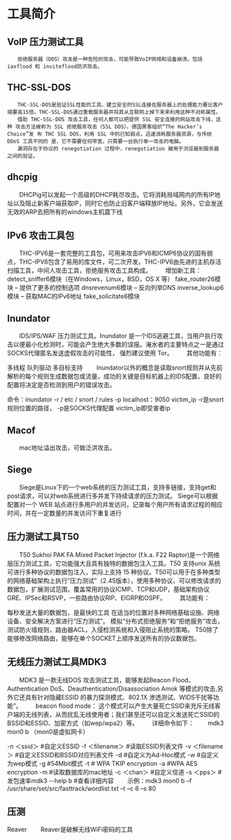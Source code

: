 # 工具简介

## VoIP 压力测试工具
    　　拒绝服务器（DOS）攻击是一种危险的攻击，可能导致VoIP网络和设备崩溃。包括 iaxflood 和 inviteflood防洪攻击。
    


## THC-SSL-DOS
    　　THC-SSL-DOS是验证SSL性能的工具。建立安全的SSL连接在服务器上的处理能力要比客户端要高15倍。THC-SSL-DOS通过重载服务器并将其从互联网上掉下来来利用这种不对称属性。
    　　借助 THC-SSL-DOS 攻击工具，任何人都可以把提供 SSL 安全连接的网站攻击下线，这种 攻击方法被称为 SSL 拒绝服务攻击（SSL DOS）。德国黑客组织“The Hacker’s Choice”发 布 THC SSL DOS，利用 SSL 中的已知弱点，迅速消耗服务器资源，与传统 DDoS 工具不同的 是，它不需要任何带宽，只需要一台执行单一攻击的电脑。
    　　漏洞存在于协议的 renegotiation 过程中，renegotiation 被用于浏览器到服务器之间的验证。

## dhcpig
　　DHCPig可以发起一个高级的DHCP耗尽攻击。它将消耗局域网内的所有IP地址以及阻止新客户端获取IP，同时它也防止旧客户端释放IP地址。另外，它会发送无效的ARP去把所有的windows主机震下线

## IPv6 攻击工具包
　　THC-IPV6是一套完整的工具包，可用来攻击IPV6和ICMP6协议的固有弱点，THC-IPV6包含了易用的库文件，可二次开发。THC-IPV6由先进的主机存活扫描工具，中间人攻击工具，拒绝服务攻击工具构成。
　　增加新工具：
detect_sniffer6模块（在Windows，Linux，BSD，OS X 等）
fake_router26模块 – 提供了更多的控制选项
dnsrevenum6模块 – 反向列举DNS
inverse_lookup6模块 – 获取MAC的IPv6地址
fake_solicitate6模块

## Inundator
　　IDS/IPS/WAF 压力测试工具。Inundator 是一个IDS逃避工具，当用户执行攻击以便最小化检测时，可能会产生绝大多数的误报。淹水者的主要特点之一是通过SOCKS代理匿名发送虚假攻击的可能性， 强烈建议使用 Tor。
　　其他功能有：

多线程
队列驱动
多目标支持
　　Inundator以外的概念是读取snort规则并从先前解析的每个规则生成数据包或流量，成功的关键是目标机器上的IDS配置，良好的配置将决定是否检测到用户的错误攻击。

命令：inundator -r / etc / snort / rules -p localhost：9050 victim_ip
-r是snort规则位置的路径，
-p是SOCKS代理配置
victim_ip即受害者ip

## Macof
　　mac地址溢出攻击，可做泛洪攻击。

## Siege
　　Siege是Linux下的一个web系统的压力测试工具，支持多链接，支持get和post请求，可以对web系统进行多并发下持续请求的压力测试。
Siege可以根据配置对一个 WEB 站点进行多用户的并发访问，记录每个用户所有请求过程的相应时间，并在一定数量的并发访问下重复进行


## 压力测试工具T50
　　T50 Sukhoi PAK FA Mixed Packet Injector (f.k.a. F22 Raptor)是一个网络层压力测试工具，它功能强大且具有独特的数据包注入工具。T50 支持unix 系统可进行多种协议的数据包注入，实际上支持 15 种协议。T50可以用于在多种类型的网络基础架构上执行“压力测试”（2.45版本），使用多种协议，可以修改请求的数据包，扩展测试范围，覆盖常用的协议ICMP、TCP和UDP，基础架构协议GRE、IPSec和RSVP，一些路由协议RIP、EIGRP和OSPF。
　　其功能有：

每秒发送大量的数据包，是最快的工具
在适当的位置对多种网络基础设施、网络设备、安全解决方案进行“压力测试”。
模拟“分布式拒绝服务”和“拒绝服务”攻击，测试防火墙规则，路由器ACL，入侵检测系统和入侵阻止系统的策略。
T50除了能够修改网络路由，能够在单个SOCKET上顺序发送所有的协议数据包。


## 无线压力测试工具MDK3
　　MDK3 是一款无线DOS 攻击测试工具，能够发起Beacon Flood、Authentication DoS、Deauthentication/Disassociation Amok 等模式的攻击,另外它还具有针对隐藏ESSID 的暴力探测模式、802.1X 渗透测试、WIDS干扰等功能”。
　　beacon flood mode： 这个模式可以产生大量死亡SSID来充斥无线客户端的无线列表，从而扰乱无线使用者；我们甚至还可以自定义发送死亡SSID的BSSID和ESSID、加密方式（如wep/wpa2）等。
　　详细命令如下：
　　mdk3 mon0 b （mon0是虚拟网卡）

-n ＜ssid＞ #自定义ESSID
-f ＜filename＞ #读取ESSID列表文件
-v ＜filename＞ #自定义ESSID和BSSID对应列表文件
-d #自定义为Ad-Hoc模式
-w #自定义为wep模式
-g #54Mbit模式
-t # WPA TKIP encryption
-a #WPA AES encryption
-m #读取数据库的mac地址
-c ＜chan＞ #自定义信道
-s ＜pps＞ #发包速率mdk3 --help b #查看详细内容
　　示例：mdk3 mon0 b –f /usr/share/set/src/fasttrack/wordlist.txt –t –c 6 –s 80

## 压测
Reaver
　　Reaver是破解无线WiFi密码的工具